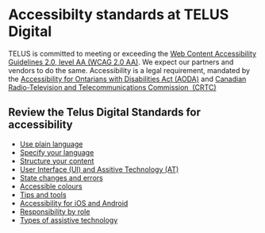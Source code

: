 # Accessibilty standards at TELUS Digital

TELUS is committed to meeting or exceeding the [Web Content Accessibility Guidelines 2.0, level AA  (WCAG 2.0 AA)](https://www.w3.org/WAI/standards-guidelines/wcag/). We expect our partners and vendors to do the same.
Accessibility is a legal requirement, mandated by the [Accessibility for Ontarians with Disabilities Act (AODA)](https://www.aoda.ca/) and [Canadian Radio-Television and Telecommunications Commission  (CRTC)](https://crtc.gc.ca/eng/home-accueil.htm)  

## Review the Telus Digital Standards for accessibility

* [Use plain language](http://standards.teluswebteam.com/accessibility/requirements/plain-language)
* [Specify your language](http://standards.teluswebteam.com/accessibility/requirements/language-specified)
* [Structure your content](http://standards.teluswebteam.com/accessibility/requirements/content-structured-semantically)
* [User Interface  (UI) and Assitive Technology  (AT)](http://standards.teluswebteam.com/accessibility/requirements/ui-elements-labeled)
* [State changes and errors](http://standards.teluswebteam.com/accessibility/requirements/state-changes-and-errors)
* [Accessible colours](http://standards.teluswebteam.com/accessibility/requirements/accessible-colors)
* [Tips and tools](http://standards.teluswebteam.com/accessibility/tools)
* [Accessibility for iOS and Android](http://standards.teluswebteam.com/accessibility/app-considerations)
* [Responsibility by role](http://standards.teluswebteam.com/accessibility/responsibility-by-role)
* [Types of assistive technology](http://standards.teluswebteam.com/accessibility/types)
